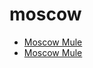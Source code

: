 # moscow

 * [Moscow Mule](index/m/moscow-mule-200038.json)
 * [Moscow Mule](index/m/moscow-mule-233186.json)
